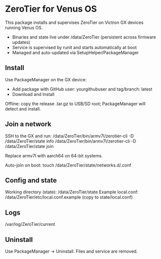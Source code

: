 # ZeroTier for Venus OS

This package installs and supervises ZeroTier on Victron GX devices running Venus OS.
- Binaries and state live under /data/ZeroTier (persistent across firmware updates)
- Service is supervised by runit and starts automatically at boot
- Managed and auto-updated via SetupHelper/PackageManager

## Install
Use PackageManager on the GX device:
- Add package with GitHub user: yourgithubuser and tag/branch: latest
- Download and Install

Offline: copy the release .tar.gz to USB/SD root; PackageManager will detect and install.

## Join a network
SSH to the GX and run:
  /data/ZeroTier/bin/armv7l/zerotier-cli -D /data/ZeroTier/state info
  /data/ZeroTier/bin/armv7l/zerotier-cli -D /data/ZeroTier/state join <networkId>

Replace armv7l with aarch64 on 64-bit systems.

Auto-join on boot:
  touch /data/ZeroTier/state/networks.d/<networkId>.conf

## Config and state
Working directory (state): /data/ZeroTier/state
Example local.conf: /data/ZeroTier/etc/local.conf.example (copy to state/local.conf)

## Logs
/var/log/ZeroTier/current

## Uninstall
Use PackageManager → Uninstall. Files and service are removed.
